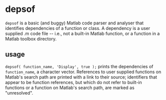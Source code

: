 # depsof

`depsof` is a basic (and buggy) Matlab code parser and analyser that identifies dependencies of a function or class. A dependency is a user supplied .m code file -- i.e., not a built-in Matlab function, or a function in a Matlab toolbox directory.

## usage

`depsof( function_name, 'Display', true );` prints the dependencies of `function_name`, a character vector. References to user supplied functions on Matlab's search path are printed with a link to their source; identifiers that appear to be function references, but which do not refer to built-in functions or a function on Matlab's search path, are marked as "unresolved".
